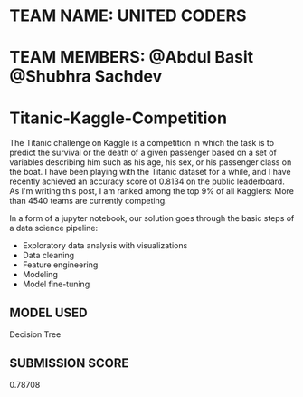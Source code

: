 # TEAM NAME: UNITED CODERS
# TEAM MEMBERS: @Abdul Basit @Shubhra Sachdev 

# Titanic-Kaggle-Competition
The Titanic challenge on Kaggle is a competition in which the task is to predict the survival or the death of a given passenger based on a set of variables describing him such as his age, his sex, or his passenger class on the boat. I have been playing with the Titanic dataset for a while, and I have recently achieved an accuracy score of 0.8134 on the public leaderboard. As I'm writing this post, I am ranked among the top 9% of all Kagglers: More than 4540 teams are currently competing.

In a form of a jupyter notebook, our solution goes through the basic steps of a data science pipeline:

* Exploratory data analysis with visualizations
* Data cleaning
* Feature engineering
* Modeling
* Model fine-tuning

## MODEL USED
Decision Tree

## SUBMISSION SCORE
0.78708